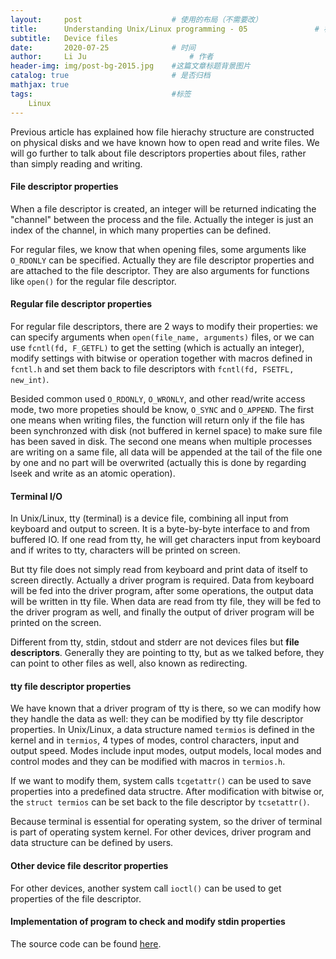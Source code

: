 ```yaml
---
layout:     post   				    # 使用的布局（不需要改）
title:      Understanding Unix/Linux programming - 05 				# 标题 
subtitle:   Device files 
date:       2020-07-25 				# 时间
author:     Li Ju 						# 作者
header-img: img/post-bg-2015.jpg 	#这篇文章标题背景图片
catalog: true 						# 是否归档
mathjax: true
tags:								#标签
    Linux
---
```

Previous article has explained how file hierachy structure are constructed on physical disks and we have known
how to open read and write files. We will go further to talk about file descriptors properties about files, 
rather than simply reading and writing. 

#### File descriptor properties 
When a file descriptor is created, an integer will be returned indicating the "channel" between the process and
the file. Actually the integer is just an index of the channel, in which many properties can be defined. 

For regular files, we know that when opening files, some arguments like ``O_RDONLY`` can be specified. Actually
they are file descriptor properties and are attached to the file descriptor. They are also arguments for
functions like ``open()`` for the regular file descriptor. 

#### Regular file descriptor properties
For regular file descriptors, there are 2 ways to modify their properties: we can specify arguments when
``open(file_name, arguments)`` files, or we can use ``fcntl(fd, F_GETFL)`` to get the setting (which is 
actually an integer), modify settings with bitwise or operation together with macros defined in ``fcntl.h`` 
and set them back to file descriptors with ``fcntl(fd, FSETFL, new_int)``. 

Besided common used ``O_RDONLY``, ``O_WRONLY``, and other read/write access mode, two more propeties should
be know, ``O_SYNC`` and ``O_APPEND``. The first one means when writing files, the function will return only
if the file has been synchronzed with disk (not buffered in kernel space) to make sure file has been saved in
disk. The second one means when multiple processes are writing on a same file, all data will be appended at
the tail of the file one by one and no part will be overwrited (actually this is done by regarding lseek and
write as an atomic operation). 

#### Terminal I/O
In Unix/Linux, tty (terminal) is a device file, combining all input from keyboard and output to screen. 
It is a byte-by-byte interface to and from buffered IO. If one read from tty, he will get characters input
from keyboard and if writes to tty, characters will be printed on screen. 

But tty file does not simply read from keyboard and print data of itself to screen directly. 
Actually a driver program is required. Data from keyboard will be fed into the driver program, after some
operations, the output data will be written in tty file. When data are read from tty file, they will be fed
to the driver program as well, and finally the output of driver program will be printed on the screen. 

Different from tty, stdin, stdout and stderr are not devices files but **file descriptors**. Generally they are
pointing to tty, but as we talked before, they can point to other files as well, also known as redirecting. 

#### tty file descriptor properties
We have known that a driver program of tty is there, so we can modify how they handle the data as well: 
they can be modified by tty file descriptor properties. In Unix/Linux, a data structure named ``termios`` is
defined in the kernel and in ``termios``, 4 types of modes, control characters, input and output speed. 
Modes include input modes, output models, local modes and control modes and they can be modified with macros
in ``termios.h``. 

If we want to modify them, system calls ``tcgetattr()`` can be used to save properties into a predefined
data structre. After modification with bitwise or, the ``struct termios`` can be set back to the file descriptor
by ``tcsetattr()``. 

Because terminal is essential for operating system, so the driver of terminal is part of operating system
kernel. For other devices, driver program and data structure can be defined by users. 

#### Other device file descritor properties 
For other devices, another system call ``ioctl()`` can be used to get properties of the file descriptor. 

#### Implementation of program to check and modify stdin properties
The source code can be found
[here](https://github.com/Li-Ju666/Understanding-UNIX-LINUX-Programming/tree/master/chap5). 
